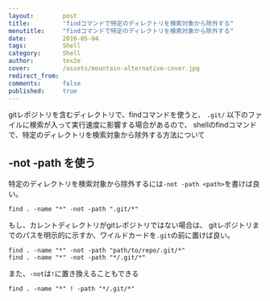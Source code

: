 ```yaml
---
layout:        post
title:         "findコマンドで特定のディレクトリを検索対象から除外する"
menutitle:     "findコマンドで特定のディレクトリを検索対象から除外する"
date:          2016-05-04
tags:          Shell
category:      Shell
author:        tex2e
cover:         /assets/mountain-alternative-cover.jpg
redirect_from:
comments:      false
published:     true
---
```


gitレポジトリを含むディレクトリで、findコマンドを使うと、
`.git/` 以下のファイルに検索が入って実行速度に影響する場合があるので、
shellのfindコマンドで、特定のディレクトリを検索対象から除外する方法について

-not -path を使う
--------------------

特定のディレクトリを検索対象から除外するには`-not -path <path>`を書けば良い。

```shell
find . -name "*" -not -path ".git/*"
```

もし、カレントディレクトリがgitレポジトリではない場合は、
gitレポジトリまでのパスを明示的に示すか、ワイルドカードを`.git`の前に置けば良い。

```shell
find . -name "*" -not -path "path/to/repo/.git/*"
find . -name "*" -not -path "*/.git/*"
```

また、`-not`は`!`に置き換えることもできる

```shell
find . -name "*" ! -path "*/.git/*"
```
